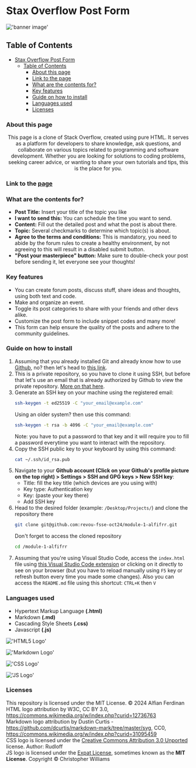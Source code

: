 # Stax Overflow Post Form

!['banner image'](https://images.unsplash.com/photo-1519692933481-e162a57d6721?fm=jpg&q=60&w=3000&ixlib=rb-4.0.3&ixid=M3wxMjA3fDB8MHxzZWFyY2h8MTV8fHJhaW58ZW58MHx8MHx8fDA%3D)

## Table of Contents

- [Stax Overflow Post Form](#stax-overflow-post-form)
  - [Table of Contents](#table-of-contents)
    - [About this page](#about-this-page)
    - [Link to the page](#link-to-the-page)
    - [What are the contents for?](#what-are-the-contents-for)
    - [Key features](#key-features)
    - [Guide on how to install](#guide-on-how-to-install)
    - [Languages used](#languages-used)
    - [Licenses](#licenses)

### About this page

<div align="center">This page is a clone of Stack Overflow, created using pure HTML. It
serves as a platform for developers to share knowledge, ask questions,
and collaborate on various topics related to programming and software
development. Whether you are looking for solutions to coding problems,
seeking career advice, or wanting to share your own tutorials and
tips, this is the place for you.</div>

### Link to the [page](https://alfifrr.github.io/deploy-final-checkpoint/)

### What are the contents for?

- **Post Title:** Insert your title of the topic you like
- **I want to send this:** You can schedule the time you want to send.
- **Content:** Fill out the detailed post and what the post is about there.
- **Topic:** Several checkmarks to determine which topic(s) is about.
- **Agree to the terms and conditions:** This is mandatory, you need to abide by the forum rules to create a healthy environment, by not agreeing to this will result in a disabled submit button.
- **"Post your masterpiece" button:** Make sure to double-check your post before sending it, let everyone see your thoughts!

### Key features

- You can create forum posts, discuss stuff, share ideas and thoughts, using both text and code.
- Make and organize an event.
- Toggle its post categories to share with your friends and other devs alike.
- Customize the post form to include snippet codes and many more!
- This form can help ensure the quality of the posts and adhere to the community guidelines.

### Guide on how to install

1. Assuming that you already installed Git and already know how to use [Github](https://www.w3schools.com/whatis/whatis_github.asp), no? then let's head to [this link](https://git-scm.com/book/en/v2/Getting-Started-Installing-Git).
2. This is a private repository, so you have to clone it using SSH, but before that let's use an email that is already authorized by Github to view the private repository. [More on that here](https://leangaurav.medium.com/setup-ssh-key-with-git-github-clone-private-repo-using-ssh-d983ab7bb956).
3. Generate an SSH key on your machine using the registered email:
   ```bash
   ssh-keygen -t ed25519 -C "your_email@example.com"
   ```
   Using an older system? then use this command:
   ```bash
   ssh-keygen -t rsa -b 4096 -C "your_email@example.com"
   ```
   Note: you have to put a password to that key and it will require you to fill a password everytime you want to interact with the repository.
4. Copy the SSH public key to your keyboard by using this command:
   ```bash
   cat ~/.ssh/id_rsa.pub
   ```
5. Navigate to your **Github account (Click on your Github's profile picture on the top right) > Settings > SSH and GPG keys > New SSH key**:
   - Title: fill the key title (which devices are you using with)
   - Key type: Authentication key
   - Key: (paste your key there)
   - Add SSH key
6. Head to the desired folder (example: `/Desktop/Projects/`) and clone the repository there
   ```bash
   git clone git@github.com:revou-fsse-oct24/module-1-alfifrr.git
   ```
   Don't forget to access the cloned repository
   ```bash
   cd /module-1-alfifrr
   ```
7. Assuming that you're using Visual Studio Code, access the `index.html` file using [this Visual Studio Code extension](https://marketplace.visualstudio.com/items?itemName=ritwickdey.LiveServer) or clicking on it directly to see on your browser (but you have to reload manually using `F5` key or refresh button every time you made some changes). Also you can access the `README.md` file using this shortcut: `CTRL+K` then `V`

### Languages used

- Hypertext Markup Language **(.html)**
- Markdown **(.md)**
- Cascading Style Sheets **(.css)**
- Javascript **(.js)**

!['HTML5 Logo'](https://upload.wikimedia.org/wikipedia/commons/thumb/6/61/HTML5_logo_and_wordmark.svg/800px-HTML_logo_and_wordmark.svg.png)

!['Markdown Logo'](https://upload.wikimedia.org/wikipedia/commons/thumb/4/48/Markdown-mark.svg/1024px-Markdown-mark.svg.png)

!['CSS Logo'](https://upload.wikimedia.org/wikipedia/commons/thumb/d/d5/CSS3_logo_and_wordmark.svg/363px-CSS3_logo_and_wordmark.svg.png)

!['JS Logo'](https://upload.wikimedia.org/wikipedia/commons/thumb/6/6a/JavaScript-logo.png/240px-JavaScript-logo.png)

### Licenses

This repository is licensed under the MIT License. &copy; 2024 Alfian Ferdinan  
HTML logo attribution by W3C, CC BY 3.0, https://commons.wikimedia.org/w/index.php?curid=12736763  
Markdown logo attribution by Dustin Curtis - https://github.com/dcurtis/markdown-mark/tree/master/svg, CC0, https://commons.wikimedia.org/w/index.php?curid=31095459  
CSS logo is licensed under the [Creative Commons Attribution 3.0 Unported](https://en.wikipedia.org/wiki/en:Creative_Commons) license. Author: Rudloff  
JS logo is licensed under the [Expat License](https://commons.wikimedia.org/wiki/Category:Expat/MIT_License), sometimes known as the **MIT License**. Copyright © Christopher Williams
